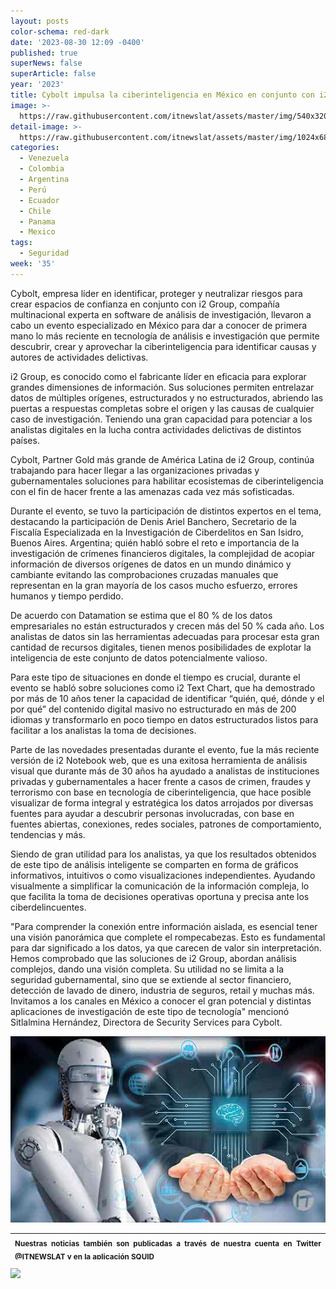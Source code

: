 ```yaml
---
layout: posts
color-schema: red-dark
date: '2023-08-30 12:09 -0400'
published: true
superNews: false
superArticle: false
year: '2023'
title: Cybolt impulsa la ciberinteligencia en México en conjunto con i2 Group
image: >-
  https://raw.githubusercontent.com/itnewslat/assets/master/img/540x320/Cibercrimen-p.jpg
detail-image: >-
  https://raw.githubusercontent.com/itnewslat/assets/master/img/1024x680/Cibercrimen-g.jpg
categories:
  - Venezuela
  - Colombia
  - Argentina
  - Perú
  - Ecuador
  - Chile
  - Panama
  - Mexico
tags:
  - Seguridad
week: '35'
---
```

Cybolt, empresa líder en identificar, proteger y neutralizar riesgos para crear espacios de confianza en conjunto con i2 Group, compañía multinacional experta en software de análisis de investigación, llevaron a cabo un evento especializado en México para dar a conocer de primera mano lo más reciente en tecnología de análisis e investigación que permite descubrir, crear y aprovechar la ciberinteligencia para identificar causas y autores de actividades delictivas.

i2 Group, es conocido como el fabricante líder en eficacia para explorar grandes dimensiones de información. Sus soluciones permiten entrelazar datos de múltiples orígenes, estructurados y no estructurados, abriendo las puertas a respuestas completas sobre el origen y las causas de cualquier caso de investigación. Teniendo una gran capacidad para potenciar a los analistas digitales en la lucha contra actividades delictivas de distintos países. 
 
Cybolt, Partner Gold más grande de América Latina de i2 Group, continúa trabajando para hacer llegar a las organizaciones privadas y gubernamentales soluciones para habilitar ecosistemas de ciberinteligencia con el fin de hacer frente a las amenazas cada vez más sofisticadas.
 
Durante el evento, se tuvo la participación de distintos expertos en el tema, destacando la participación de Denis Ariel Banchero, Secretario de la Fiscalía Especializada en la Investigación de Ciberdelitos en San Isidro, Buenos Aires. Argentina; quién habló sobre el reto e importancia de la investigación de crímenes financieros digitales, la complejidad de acopiar información de diversos orígenes de datos en un mundo dinámico y cambiante evitando las comprobaciones cruzadas manuales que representan en la gran mayoría de los casos mucho esfuerzo, errores humanos y tiempo perdido.
 
De acuerdo con Datamation  se estima que el 80 % de los datos empresariales no están estructurados y crecen más del 50 % cada año. Los analistas de datos sin las herramientas adecuadas para procesar esta gran cantidad de recursos digitales, tienen menos posibilidades de explotar la inteligencia de este conjunto de datos potencialmente valioso.
 
Para este tipo de situaciones en donde el tiempo es crucial, durante el evento se habló sobre soluciones como i2 Text Chart, que ha demostrado por más de 10 años tener la capacidad de identificar “quién, qué, dónde y el por qué” del contenido digital masivo no estructurado en más de 200 idiomas y transformarlo en poco tiempo en datos estructurados listos para facilitar a los analistas la toma de decisiones.
 
Parte de las novedades presentadas durante el evento, fue la más reciente versión de i2 Notebook web, que es una exitosa herramienta de análisis visual que durante más de 30 años ha ayudado a analistas de instituciones privadas y gubernamentales a hacer frente a casos de crimen, fraudes y terrorismo con base en tecnología de ciberinteligencia, que  hace posible visualizar de forma integral y estratégica los datos arrojados por diversas fuentes para ayudar a descubrir personas involucradas, con base en fuentes abiertas, conexiones, redes sociales, patrones de comportamiento, tendencias y más.
 
Siendo de gran utilidad para los analistas, ya que los resultados obtenidos de este tipo de análisis inteligente se comparten en forma de gráficos informativos, intuitivos o como visualizaciones independientes. Ayudando visualmente a simplificar la comunicación de la información compleja, lo que facilita la toma de decisiones operativas oportuna y precisa ante los ciberdelincuentes.
 
"Para comprender la conexión entre información aislada, es esencial tener una visión panorámica que complete el rompecabezas. Esto es fundamental para dar significado a los datos, ya que carecen de valor sin interpretación. Hemos comprobado que las soluciones de i2 Group, abordan análisis complejos, dando una visión completa. Su utilidad no se limita a la seguridad gubernamental, sino que se extiende al sector financiero, detección de lavado de dinero, industria de seguros, retail y muchas más. Invitamos a los canales en México a conocer el gran potencial y distintas aplicaciones de investigación de este tipo de tecnología" mencionó Sitlalmina Hernández, Directora de Security Services para Cybolt. 

![](https://raw.githubusercontent.com/itnewslat/assets/master/img/540x320/Cibercrimen-p.jpg)

<table style="height: 42px;" width="569">
<tbody>
<tr>
<td style="text-align: justify;"><sub><strong>Nuestras noticias también son publicadas a través de nuestra cuenta en Twitter <a href="https://twitter.com/itnewslat?lang=es">@ITNEWSLAT</a> y en la aplicación <a href="https://squidapp.co/en/">SQUID</a></strong></sub></td>
</tr>
</tbody>
</table>

<img src="https://tracker.metricool.com/c3po.jpg?hash=56f88a41e39ab42c063cc51676587a04"/>